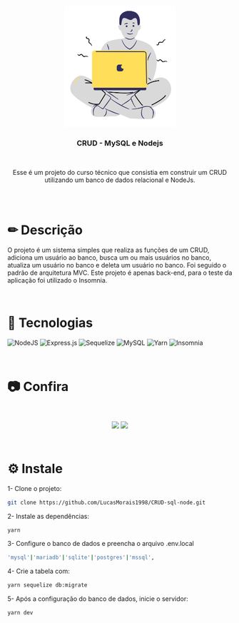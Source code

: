 <br />
<p align="center">
    <img src="./github/start.png" alt="Logo" width="250" >

  <h3 align="center">CRUD - MySQL e Nodejs</h3>

  <br/>
  <p align="center">Esse é um projeto do curso técnico que consistia em construir um CRUD utilizando um banco de dados relacional e NodeJs.</p>
</p>

<br/>
<br/>

# ✏ Descrição
<p>O projeto é um sistema simples que realiza as funções de um CRUD, adiciona um usuário ao banco, busca um ou mais usuários no banco, atualiza um usuário no banco e deleta um usuário no banco. Foi seguido o padrão de arquitetura MVC. Este projeto é apenas back-end, para o teste da aplicação foi utilizado o Insomnia.</p>

<br/>

# 🚀 Tecnologias
![NodeJS](https://img.shields.io/badge/node.js-6DA55F?style=for-the-badge&logo=node.js&logoColor=white)
![Express.js](https://img.shields.io/badge/express.js-%23404d59.svg?style=for-the-badge&logo=express&logoColor=%2361DAFB)
![Sequelize](https://img.shields.io/badge/Sequelize-52B0E7?style=for-the-badge&logo=Sequelize&logoColor=white)
![MySQL](https://img.shields.io/badge/mysql-%2300f.svg?style=for-the-badge&logo=mysql&logoColor=white)
![Yarn](https://img.shields.io/badge/yarn-%232C8EBB.svg?style=for-the-badge&logo=yarn&logoColor=white)
![Insomnia](https://img.shields.io/badge/Insomnia-black?style=for-the-badge&logo=insomnia&logoColor=5849BE)

<br/>

# 📷 Confira

<br/>
<p align="center"> 
  <image src="https://im2.ezgif.com/tmp/ezgif-2-8e6d709f54.gif"> 
  <image src="./github/image.jpg" width="650"> 
</p>
    
 <br/>

# ⚙ Instale
<p> 
  
1- Clone o projeto:
```sh
git clone https://github.com/LucasMorais1998/CRUD-sql-node.git
```
  
2- Instale as dependências:
```sh
yarn 
```

3- Configure o banco de dados e preencha o arquivo .env.local
```sh
'mysql'|'mariadb'|'sqlite'|'postgres'|'mssql',
```

4- Crie a tabela com:
```sh
yarn sequelize db:migrate
```

5- Após a configuração do banco de dados, inicie o servidor:
```sh
yarn dev
```
</p>
